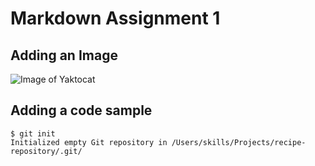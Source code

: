 # Markdown Assignment 1
## Adding an Image
![Image of Yaktocat](https://octodex.github.com/images/yaktocat.png)

## Adding a code sample
```
$ git init
Initialized empty Git repository in /Users/skills/Projects/recipe-repository/.git/
```
